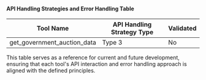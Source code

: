 #### API Handling Strategies and Error Handling Table
| Tool Name                       | API Handling Strategy Type                          | Validated |
|---------------------------------|----------------------------------------------------|-----------|
| get_government_auction_data     | Type 3 | No        |

This table serves as a reference for current and future development, ensuring that each tool's API interaction and error handling approach is aligned with the defined principles.
